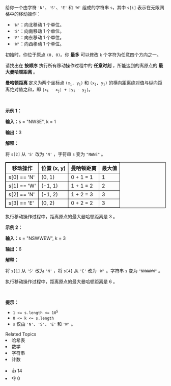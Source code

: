 <p>给你一个由字符 <code>'N'</code>、<code>'S'</code>、<code>'E'</code> 和 <code>'W'</code> 组成的字符串 <code>s</code>，其中 <code>s[i]</code> 表示在无限网格中的移动操作：</p>

<ul> 
 <li><code>'N'</code>：向北移动 1 个单位。</li> 
 <li><code>'S'</code>：向南移动 1 个单位。</li> 
 <li><code>'E'</code>：向东移动 1 个单位。</li> 
 <li><code>'W'</code>：向西移动 1 个单位。</li> 
</ul>

<p>初始时，你位于原点 <code>(0, 0)</code>。你 <strong>最多</strong> 可以修改 <code>k</code> 个字符为任意四个方向之一。</p>

<p>请找出在 <strong>按顺序</strong> 执行所有移动操作过程中的 <strong>任意时刻</strong> ，所能达到的离原点的&nbsp;<strong>最大曼哈顿距离&nbsp;</strong>。</p>

<p><strong>曼哈顿距离&nbsp;</strong>定义为两个坐标点 <code>(x<sub>i</sub>, y<sub>i</sub>)</code> 和 <code>(x<sub>j</sub>, y<sub>j</sub>)</code> 的横向距离绝对值与纵向距离绝对值之和，即 <code>|x<sub>i</sub> - x<sub>j</sub>| + |y<sub>i</sub> - y<sub>j</sub>|</code>。</p>

<p>&nbsp;</p>

<p><b>示例 1：</b></p>

<div class="example-block"> 
 <p><span class="example-io"><b>输入：</b>s = "NWSE", k = 1</span></p> 
</div>

<p><span class="example-io"><b>输出：</b>3</span></p>

<p><b>解释：</b></p>

<p>将&nbsp;<code>s[2]</code>&nbsp;从&nbsp;<code>'S'</code>&nbsp;改为&nbsp;<code>'N'</code> ，字符串&nbsp;<code>s</code>&nbsp;变为&nbsp;<code>"NWNE"</code> 。</p>

<table style="border: 1px solid black;"> 
 <thead> 
  <tr> 
   <th style="border: 1px solid black;">移动操作</th> 
   <th style="border: 1px solid black;">位置 (x, y)</th> 
   <th style="border: 1px solid black;">曼哈顿距离</th> 
   <th style="border: 1px solid black;">最大值</th> 
  </tr> 
 </thead> 
 <tbody> 
  <tr> 
   <td style="border: 1px solid black;">s[0] == 'N'</td> 
   <td style="border: 1px solid black;">(0, 1)</td> 
   <td style="border: 1px solid black;">0 + 1 = 1</td> 
   <td style="border: 1px solid black;">1</td> 
  </tr> 
  <tr> 
   <td style="border: 1px solid black;">s[1] == 'W'</td> 
   <td style="border: 1px solid black;">(-1, 1)</td> 
   <td style="border: 1px solid black;">1 + 1 = 2</td> 
   <td style="border: 1px solid black;">2</td> 
  </tr> 
  <tr> 
   <td style="border: 1px solid black;">s[2] == 'N'</td> 
   <td style="border: 1px solid black;">(-1, 2)</td> 
   <td style="border: 1px solid black;">1 + 2 = 3</td> 
   <td style="border: 1px solid black;">3</td> 
  </tr> 
  <tr> 
   <td style="border: 1px solid black;">s[3] == 'E'</td> 
   <td style="border: 1px solid black;">(0, 2)</td> 
   <td style="border: 1px solid black;">0 + 2 = 2</td> 
   <td style="border: 1px solid black;">3</td> 
  </tr> 
 </tbody> 
</table>

<p>执行移动操作过程中，距离原点的最大曼哈顿距离是 3 。</p>

<p><b>示例 2：</b></p>

<div class="example-block"> 
 <p><span class="example-io"><b>输入：</b>s = "NSWWEW", k = 3</span></p> 
</div>

<p><span class="example-io"><b>输出：</b>6</span></p>

<p><b>解释：</b></p>

<p>将&nbsp;<code>s[1]</code>&nbsp;从&nbsp;<code>'S'</code>&nbsp;改为&nbsp;<code>'N'</code> ，将&nbsp;<code>s[4]</code>&nbsp;从&nbsp;<code>'E'</code>&nbsp;改为&nbsp;<code>'W'</code> 。字符串&nbsp;<code>s</code>&nbsp;变为&nbsp;<code>"NNWWWW"</code>&nbsp;。</p>

<p>执行移动操作过程中，距离原点的最大曼哈顿距离是 6&nbsp;。</p>

<p>&nbsp;</p>

<p><b>提示：</b></p>

<ul> 
 <li><code>1 &lt;= s.length &lt;= 10<sup>5</sup></code></li> 
 <li><code>0 &lt;= k &lt;= s.length</code></li> 
 <li><code>s</code>&nbsp;仅由&nbsp;<code>'N'</code>、<code>'S'</code>、<code>'E'</code>&nbsp;和&nbsp;<code>'W'</code> 。</li> 
</ul>

<div><div>Related Topics</div><div><li>哈希表</li><li>数学</li><li>字符串</li><li>计数</li></div></div><br><div><li>👍 14</li><li>👎 0</li></div>